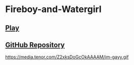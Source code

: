 # Fireboy-and-Watergirl
## [Play](https://pavel-skala.github.io/Fireboy-and-Watergirl/)
## [GitHub Repository](https://github.com/pavel-skala/Fireboy-and-Watergirl)
https://media.tenor.com/Z2xksDoGcOkAAAAM/im-gayy.gif
